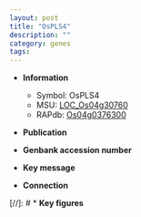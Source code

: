 ```yaml
---
layout: post
title: "OsPLS4"
description: ""
category: genes
tags: 
---
```


* **Information**  
    + Symbol: OsPLS4  
    + MSU: [LOC_Os04g30760](http://rice.uga.edu/cgi-bin/ORF_infopage.cgi?orf=LOC_Os04g30760)  
    + RAPdb: [Os04g0376300](http://rapdb.dna.affrc.go.jp/viewer/gbrowse_details/irgsp1?name=Os04g0376300)  

* **Publication**  

* **Genbank accession number**  

* **Key message**  

* **Connection**  

[//]: # * **Key figures**  


